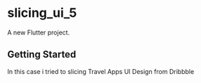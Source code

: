 # slicing_ui_5 

A new Flutter project.

## Getting Started

In this case i tried to slicing Travel Apps UI Design from Dribbble


